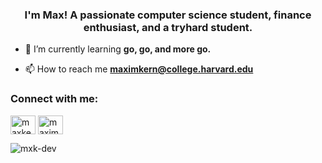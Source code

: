 <h3 align="center">I'm Max! A passionate computer science student, finance enthusiast, and a tryhard student.</h3>

- 🌱 I’m currently learning **go, go, and more go.**

- 📫 How to reach me **maximkern@college.harvard.edu**

<h3 align="left">Connect with me:</h3>
<p align="left">
<a href="https://linkedin.com/in/maxkern" target="blank"><img align="center" src="https://raw.githubusercontent.com/rahuldkjain/github-profile-readme-generator/master/src/images/icons/Social/linked-in-alt.svg" alt="maxkern" height="30" width="40" /></a>
<a href="https://instagram.com/maxim.kern" target="blank"><img align="center" src="https://raw.githubusercontent.com/rahuldkjain/github-profile-readme-generator/master/src/images/icons/Social/instagram.svg" alt="maxim.kern" height="30" width="40" /></a>
</p>

<p align="left"> <img src="https://komarev.com/ghpvc/?username=mxk-dev&label=Profile%20views&color=0e75b6&style=flat" alt="mxk-dev" /> </p>
